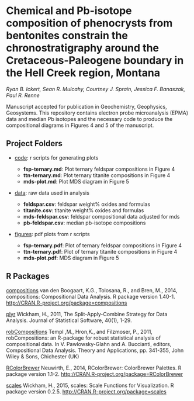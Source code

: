 # Chemical and Pb-isotope composition of phenocrysts from bentonites constrain the chronostratigraphy around the Cretaceous-Paleogene boundary in the Hell Creek region, Montana

*Ryan B. Ickert, Sean R. Mulcahy, Courtney J. Sprain, Jessica F. Banaszak, Paul R. Renne*

Manuscript accepted for publication in Geochemistry, Geophysics, Geosystems.
This repository contains electron probe microanalysis (EPMA) data and median Pb
isotopes and the necessary code to produce the compositional diagrams in Figures
4 and 5 of the manuscript.

## Project Folders

- [code](https://github.com/srmulcahy/2015-ickert-g3/tree/master/code): r scripts for generating plots
    - **fsp-ternary.md**: Plot ternary feldspar compositions in Figure 4
    - **ttn-ternary.md**: Plot ternary titanite compositions in Figure 4
    - **mds-plot.md**: Plot MDS diagram in Figure 5

- [data](https://github.com/srmulcahy/2015-ickert-g3/tree/master/data): raw data used in analysis
    - **feldspar.csv**: feldspar weight% oxides and formulas
    - **titanite.csv**: titanite weight% oxides and formulas
    - **mds-feldspar.csv**: feldspar compositional data adjusted for mds
    - **pb-feldspar.csv**: median pb-isotope compositions

- [figures](https://github.com/srmulcahy/2015-ickert-g3/tree/master/figures): pdf plots from r scripts
    - **fsp-ternary.pdf**: Plot of ternary feldspar compositions in Figure 4
    - **ttn-ternary.pdf**: Plot of ternary titanite compositions in Figure 4
    - **mds-plot.pdf**: MDS diagram in Figure 5

## R Packages

[compositions](http://cran.r-project.org/web/packages/compositions/index.html) van den Boogaart, K.G., Tolosana, R., and Bren, M., 2014, compositions: Compositional Data Analysis. R package version 1.40-1. http://CRAN.R-project.org/package=compositions

[plyr](http://cran.r-project.org/web/packages/plyr/index.html) Wickham, H., 2011, The Split-Apply-Combine Strategy for Data Analysis. Journal of Statistical Software, 40(1), 1-29.

[robCompositions](http://cran.r-project.org/web/packages/robCompositions/index.html) Templ ,M., Hron,K., and Filzmoser, P., 2011, robCompositions: an R-package for robust statistical
analysis of compositional data. In V. Pawlowsky-Glahn and A. Buccianti, editors, Compositional Data
Analysis. Theory and Applications, pp. 341-355, John Wiley & Sons, Chichester (UK)

[RColorBrewer](http://cran.r-project.org/web/packages/RColorBrewer/index.html) Neuwirth, E., 2014, RColorBrewer: ColorBrewer Palettes. R package version 1.1-2. http://CRAN.R-project.org/package=RColorBrewer

[scales](http://cran.r-project.org/web/packages/scales/index.html) Wickham, H., 2015, scales: Scale Functions for Visualization. R package version 0.2.5. http://CRAN.R-project.org/package=scales

